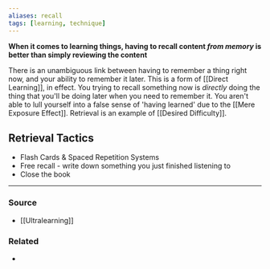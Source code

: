 ```yaml
---
aliases: recall
tags: [learning, technique]
---
```

**When it comes to learning things, having to recall content *from memory* is better than simply reviewing the content**

There is an unambiguous link between having to remember a thing right now, and your ability to remember it later. This is a form of [[Direct Learning]], in effect. You trying to recall something now is *directly* doing the thing that you'll be doing later when you need to remember it. You aren't able to lull yourself into a false sense of 'having learned' due to the [[Mere Exposure Effect]]. Retrieval is an example of [[Desired Difficulty]].

## Retrieval Tactics
- Flash Cards & Spaced Repetition Systems
- Free recall - write down something you just finished listening to
- Close the book

---
### Source
- [[Ultralearning]]

### Related
- 
 